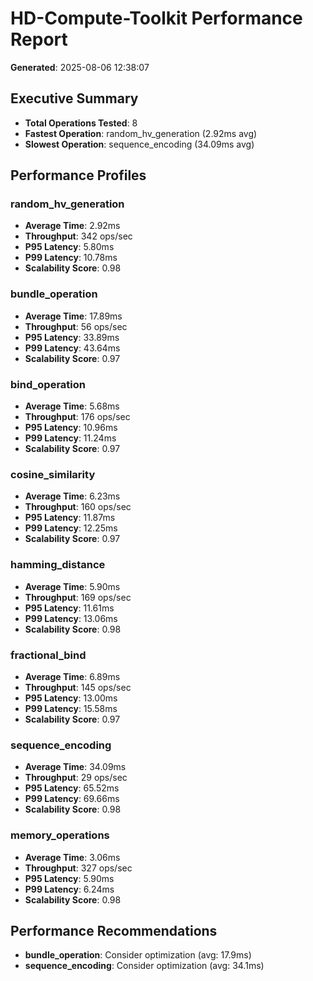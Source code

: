 # HD-Compute-Toolkit Performance Report

**Generated**: 2025-08-06 12:38:07

## Executive Summary
- **Total Operations Tested**: 8
- **Fastest Operation**: random_hv_generation (2.92ms avg)
- **Slowest Operation**: sequence_encoding (34.09ms avg)

## Performance Profiles

### random_hv_generation
- **Average Time**: 2.92ms
- **Throughput**: 342 ops/sec
- **P95 Latency**: 5.80ms
- **P99 Latency**: 10.78ms
- **Scalability Score**: 0.98

### bundle_operation
- **Average Time**: 17.89ms
- **Throughput**: 56 ops/sec
- **P95 Latency**: 33.89ms
- **P99 Latency**: 43.64ms
- **Scalability Score**: 0.97

### bind_operation
- **Average Time**: 5.68ms
- **Throughput**: 176 ops/sec
- **P95 Latency**: 10.96ms
- **P99 Latency**: 11.24ms
- **Scalability Score**: 0.97

### cosine_similarity
- **Average Time**: 6.23ms
- **Throughput**: 160 ops/sec
- **P95 Latency**: 11.87ms
- **P99 Latency**: 12.25ms
- **Scalability Score**: 0.97

### hamming_distance
- **Average Time**: 5.90ms
- **Throughput**: 169 ops/sec
- **P95 Latency**: 11.61ms
- **P99 Latency**: 13.06ms
- **Scalability Score**: 0.98

### fractional_bind
- **Average Time**: 6.89ms
- **Throughput**: 145 ops/sec
- **P95 Latency**: 13.00ms
- **P99 Latency**: 15.58ms
- **Scalability Score**: 0.97

### sequence_encoding
- **Average Time**: 34.09ms
- **Throughput**: 29 ops/sec
- **P95 Latency**: 65.52ms
- **P99 Latency**: 69.66ms
- **Scalability Score**: 0.98

### memory_operations
- **Average Time**: 3.06ms
- **Throughput**: 327 ops/sec
- **P95 Latency**: 5.90ms
- **P99 Latency**: 6.24ms
- **Scalability Score**: 0.98

## Performance Recommendations

- **bundle_operation**: Consider optimization (avg: 17.9ms)
- **sequence_encoding**: Consider optimization (avg: 34.1ms)